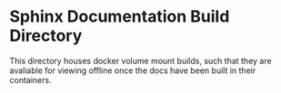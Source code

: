 # Sphinx Documentation Build Directory

This directory houses docker volume mount builds, such that they are avaliable for viewing offline once the docs have been built in their containers.
